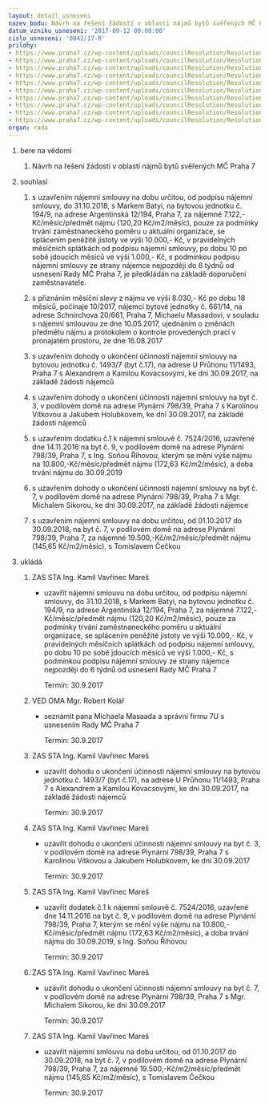 ```yaml
---
layout: detail_usneseni
nazev_bodu: Návrh na řešení žádostí v oblasti nájmů bytů svěřených MČ Praha 7
datum_vzniku_usneseni: '2017-09-12 00:00:00'
cislo_usneseni: '0842/17-R'
prilohy:
- https://www.praha7.cz/wp-content/uploads/councilResolution/Resolutions/28668/export/c1Duvodovazprava~246916.docx
- https://www.praha7.cz/wp-content/uploads/councilResolution/Resolutions/28668/export/Zapis_9_26072017_ANONYM~246915.pdf
- https://www.praha7.cz/wp-content/uploads/councilResolution/Resolutions/28668/export/c3_OpravneniBatyi~246913.pdf
- https://www.praha7.cz/wp-content/uploads/councilResolution/Resolutions/28668/export/c4_Ujednanifotopredopravouprotokolfotopooprave~246911.pdf
- https://www.praha7.cz/wp-content/uploads/councilResolution/Resolutions/28668/export/c5_KovacsovizadostoukonceniNS~246909.pdf
- https://www.praha7.cz/wp-content/uploads/councilResolution/Resolutions/28668/export/c6_VitkovaHolubkovzadostoukonceniNS~246907.pdf
- https://www.praha7.cz/wp-content/uploads/councilResolution/Resolutions/28668/export/c7_RihovazadostoprodlouzeniNS~246905.pdf
- https://www.praha7.cz/wp-content/uploads/councilResolution/Resolutions/28668/export/c8_SikorazadostoukonceniNS~246903.pdf
- https://www.praha7.cz/wp-content/uploads/councilResolution/Resolutions/28668/export/c9_CeckanavrhnauzavreniNS~246901.pdf
- https://www.praha7.cz/wp-content/uploads/councilResolution/Resolutions/28668/export/export~295265.pdf
organ: rada
---
```

<OL class=urzList_view id=urzList>
<LI class=urzClass1><SPAN name="1">bere na vědomí</SPAN> 
<OL class="urzOlClass decimal ">
<LI class=urzClass2 style="TEXT-ALIGN: left"><SPAN>
<P>Návrh na řešení žádostí v oblasti nájmů bytů svěřených MČ Praha 7</P></SPAN></LI></OL></LI>
<LI class=urzClass1><SPAN name="26">souhlasí</SPAN> 
<OL class="urzOlClass decimal ">
<LI class=urzClass2 style="TEXT-ALIGN: left"><SPAN>
<P>s uzavřením nájemní smlouvy na dobu určitou, od podpisu nájemní smlouvy, do 31.10.2018, s Markem Batyi, na bytovou jednotku č. 194/9, na adrese Argentinská 12/194, Praha 7, za nájemné 7.122,- Kč/měsíc/předmět nájmu (120,20 Kč/m2/měsíc), pouze za podmínky trvání zaměstnaneckého poměru u aktuální organizace, se splácením peněžité jistoty ve výši 10.000,- Kč, v pravidelných měsíčních splátkách od podpisu nájemní smlouvy, po dobu 10 po sobě jdoucích měsíců ve výši 1.000,- Kč, s podmínkou podpisu nájemní smlouvy ze strany nájemce nejpozději do 6 týdnů od usnesení Rady MČ Praha 7, je předkládán na základě doporučení zaměstnavatele.</P></SPAN></LI>
<LI class=urzClass2 style="TEXT-ALIGN: left"><SPAN>
<P>s přiznáním měsíční slevy z nájmu ve výši 8.030,- Kč po dobu 18 měsíců, počínaje 10/2017, nájemci bytové jednotky č. 661/14, na adrese Schnirchova 20/661, Praha 7, Michaelu Masaadovi, v souladu s nájemní smlouvou ze dne 10.05.2017, ujednáním o změnách předmětu nájmu a protokolem o kontrole provedených prací v pronajatém prostoru, ze dne 16.08.2017</P></SPAN></LI>
<LI class=urzClass2 style="TEXT-ALIGN: left"><SPAN>
<P>s uzavřením dohody o ukončení účinnosti nájemní smlouvy na bytovou jednotku č. 1493/7 (byt č.17), na adrese U Průhonu 11/1493, Praha 7 s Alexandrem a Kamilou Kovacsovými, ke dni 30.09.2017, na základě žádosti nájemců</P></SPAN></LI>
<LI class=urzClass2 style="TEXT-ALIGN: left"><SPAN>
<P>s uzavřením dohody o ukončení účinnosti nájemní smlouvy na byt č. 3, v podílovém domě na adrese Plynární 798/39, Praha 7 s Karolínou Vítkovou a Jakubem Holubkovem, ke dni 30.09.2017, na základě žádosti nájemců</P></SPAN></LI>
<LI class=urzClass2 style="TEXT-ALIGN: left"><SPAN>
<P>s uzavřením dodatku č.1 k nájemní smlouvě č. 7524/2016, uzavřené dne 14.11.2016 na byt č. 9, v podílovém domě na adrese Plynární 798/39, Praha 7, s Ing. Soňou Říhovou, kterým se mění výše nájmu na 10.800,-Kč/měsíc/předmět nájmu (172,63 Kč/m2/měsíc), a doba trvání nájmu do 30.09.2019</P></SPAN></LI>
<LI class=urzClass2 style="TEXT-ALIGN: left"><SPAN>
<P>s uzavřením dohody o ukončení účinnosti nájemní smlouvy na byt č. 7, v podílovém domě na adrese Plynární 798/39, Praha 7 s Mgr. Michalem Sikorou, ke dni 30.09.2017, na základě žádosti nájemce</P></SPAN></LI>
<LI class=urzClass2 style="TEXT-ALIGN: left"><SPAN>
<P>s uzavřením nájemní smlouvy na dobu určitou, od 01.10.2017 do 30.09.2018, na byt č. 7, v podílovém domě na adrese Plynární 798/39, Praha 7, za nájemné 19.500,-Kč/m2/měsíc/předmět nájmu (145,65 Kč/m2/měsíc), s Tomislavem Čečkou</P></SPAN></LI></OL></LI>
<LI class=urzClass1 id=urzUkoly><SPAN name="1">ukládá</SPAN>
<OL class=urzOlClass>
<LI class=urzClass2><SPAN>
<P>ZAS STA Ing. Kamil Vavřinec Mareš</P></SPAN>
<UL class=urzUlClass>
<LI class=urzClass3><SPAN>
<P>uzavřít nájemní smlouvu na dobu určitou, od podpisu nájemní smlouvy, do 31.10.2018, s Markem Batyi, na bytovou jednotku č. 194/9, na adrese Argentinská 12/194, Praha 7, za nájemné 7.122,- Kč/měsíc/předmět nájmu (120,20 Kč/m2/měsíc), pouze za podmínky trvání zaměstnaneckého poměru u aktuální organizace, se splácením peněžité jistoty ve výši 10.000,- Kč, v pravidelných měsíčních splátkách od podpisu nájemní smlouvy, po dobu 10 po sobě jdoucích měsíců ve výši 1.000,- Kč, s podmínkou podpisu nájemní smlouvy ze strany nájemce nejpozději do 6 týdnů od usnesení Rady MČ Praha 7</P></SPAN><SPAN class=urzUkolTermin>Termín:&nbsp;30.9.2017</SPAN></LI></UL></LI>
<LI class=urzClass2><SPAN>
<P>VED OMA Mgr. Robert Kolář</P></SPAN>
<UL class=urzUlClass>
<LI class=urzClass3><SPAN>
<P>seznámit pana Michaela Masaada a správní firmu 7U s usnesením Rady MČ Praha 7</P></SPAN><SPAN class=urzUkolTermin>Termín:&nbsp;30.9.2017</SPAN></LI></UL></LI>
<LI class=urzClass2><SPAN>
<P>ZAS STA Ing. Kamil Vavřinec Mareš</P></SPAN>
<UL class=urzUlClass>
<LI class=urzClass3><SPAN>
<P>uzavřít dohodu o ukončení účinnosti nájemní smlouvy na bytovou jednotku č. 1493/7 (byt č.17), na adrese U Průhonu 11/1493, Praha 7 s Alexandrem a Kamilou Kovacsovými, ke dni 30.09.2017, na základě žádosti nájemců</P></SPAN><SPAN class=urzUkolTermin>Termín:&nbsp;30.9.2017</SPAN></LI></UL></LI>
<LI class=urzClass2><SPAN>
<P>ZAS STA Ing. Kamil Vavřinec Mareš</P></SPAN>
<UL class=urzUlClass>
<LI class=urzClass3><SPAN>
<P>uzavřít dohodu o ukončení účinnosti nájemní smlouvy na byt č. 3, v podílovém domě na adrese Plynární 798/39, Praha 7 s Karolínou Vítkovou a Jakubem Holubkovem, ke dni 30.09.2017</P></SPAN><SPAN class=urzUkolTermin>Termín:&nbsp;30.9.2017</SPAN></LI></UL></LI>
<LI class=urzClass2><SPAN>
<P>ZAS STA Ing. Kamil Vavřinec Mareš</P></SPAN>
<UL class=urzUlClass>
<LI class=urzClass3><SPAN>
<P>uzavřít dodatek č.1 k nájemní smlouvě č. 7524/2016, uzavřené dne 14.11.2016 na byt č. 9, v podílovém domě na adrese Plynární 798/39, Praha 7, kterým se mění výše nájmu na 10.800,-Kč/měsíc/předmět nájmu (172,63 Kč/m2/měsíc), a doba trvání nájmu do 30.09.2019, s Ing. Soňou Říhovou</P></SPAN><SPAN class=urzUkolTermin>Termín:&nbsp;30.9.2017</SPAN></LI></UL></LI>
<LI class=urzClass2><SPAN>
<P>ZAS STA Ing. Kamil Vavřinec Mareš</P></SPAN>
<UL class=urzUlClass>
<LI class=urzClass3><SPAN>
<P>uzavřít dohodu o ukončení účinnosti nájemní smlouvy na byt č. 7, v podílovém domě na adrese Plynární 798/39, Praha 7 s Mgr. Michalem Sikorou, ke dni 30.09.2017</P></SPAN><SPAN class=urzUkolTermin>Termín:&nbsp;30.9.2017</SPAN></LI></UL></LI>
<LI class=urzClass2><SPAN>
<P>ZAS STA Ing. Kamil Vavřinec Mareš</P></SPAN>
<UL class=urzUlClass>
<LI class=urzClass3><SPAN>
<P>uzavřít nájemní smlouvu na dobu určitou, od 01.10.2017 do 30.09.2018, na byt č. 7, v podílovém domě na adrese Plynární 798/39, Praha 7, za nájemné 19.500,-Kč/m2/měsíc/předmět nájmu (145,65 Kč/m2/měsíc), s Tomislavem Čečkou</P></SPAN><SPAN class=urzUkolTermin>Termín:&nbsp;30.9.2017</SPAN></LI></UL></LI></OL></LI></OL>